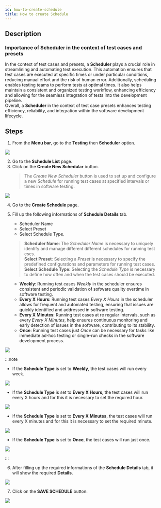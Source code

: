 ```yaml
---
id: how-to-create-schedule
title: How to create Schedule
---
```


## Description

### Importance of Scheduler in the context of test cases and presets

In the context of test cases and presets, a **Scheduler** plays a crucial role in streamlining and automating test execution. This automation ensures that test cases are executed at specific times or under particular conditions, reducing manual effort and the risk of human error. Additionally, scheduling enables testing teams to perform tests at optimal times. It also helps maintain a consistent and organized testing workflow, enhancing efficiency and allowing for the seamless integration of tests into the development pipeline.  
Overall, a **Scheduler** in the context of test case presets enhances testing efficiency, reliability, and integration within the software development lifecycle.

## Steps

1. From the **Menu bar**, go to the **Testing** then **Scheduler** option.

![](/img/how-tos/how-to-create-schedule/scheduler-option.png)

2. Go to the **Schedule List** page.
3. Click on the **Create New Schedular** button.
   > The *Create New Scheduler* button is used to set up and configure a new *Schedule* for running test cases at specified intervals or times in software testing.

![](/img/how-tos/how-to-create-schedule/new-scheduler.png)

4. Go to the **Create Schedule** page.
5. Fill up the following informations of **Schedule Details** tab.  
   * Scheduler Name  
   * Select Preset  
   * Select Schedule Type.  

   > **Scheduler Name**: The *Scheduler Name* is necessary to uniquely identify and manage different different schedules for running test cses.  
   > **Select Preset**: Selecting a *Preset* is necessary to specify the predefined configurations and parameters for running test cases.  
   > **Select Schedule Type**: Selecting the *Schedule Type* is necessary to define how often and when the test cases should be executed. 
      - **Weekly**: Running test cases *Weekly* in the scheduler ensures consistent and periodic validation of software quality overtime in software testing.  
      - **Every X Hours**: Running test cases *Every X Hours* in the scheduler allows for frequent and automated testing, ensuring that issues are quickly identified and addressed in software testing.  
      - **Every X Minutes**: Running test cases at re regular intervals, such as every *Every X Minutes*, help ensures continuous monitoring and early detection of issues in the software, contributing to its stability.  
      - **Once**: Running test cases just *Once* can be necessary for tasks like immediate ad-hoc testing or single-run checks in the software development process.

![](/img/how-tos/how-to-create-schedule/week-schedule.png)

:::note

- If the **Schedule Type** is set to **Weekly**, the test cases will run every week. 

![](/img/how-tos/how-to-create-schedule/weekly-schedule.png)

- If the **Schedule Type** is set to **Every X Hours**, the test cases will run every X hours and for this it is necessary to set the required hour.  

![](/img/how-tos/how-to-create-schedule/hour-schedule.png)

- If the **Schedule Type** is set to **Every X Minutes**, the test cases will run every X minutes and for this it is necessary to set the required minute.

![](/img/how-tos/how-to-create-schedule/minute-schedule.png)

- If the **Schedule Type** is set to **Once**, the test cases will run just once.

![](/img/how-tos/how-to-create-schedule/once-schedule.png)

:::

6. After filling up the required informations of the **Schedule Details** tab, it will show the required **Details**.

![](/img/how-tos/how-to-create-schedule/schedule-details.png)

7. Click on the **SAVE SCHEDULE** button.

![](/img/how-tos/how-to-create-schedule/schedule-save.png)
